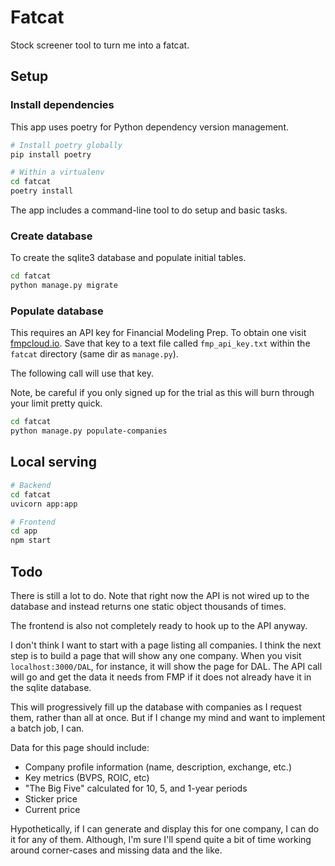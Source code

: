 # Fatcat

Stock screener tool to turn me into a fatcat.

## Setup

### Install dependencies

This app uses poetry for Python dependency version management.

```bash
# Install poetry globally
pip install poetry

# Within a virtualenv
cd fatcat
poetry install
```

The app includes a command-line tool to do setup and basic tasks.

### Create database

To create the sqlite3 database and populate initial tables.

```bash
cd fatcat
python manage.py migrate
```

### Populate database

This requires an API key for Financial Modeling Prep. To obtain one visit [fmpcloud.io](https://fmpcloud.io/). Save that
key to a text file called `fmp_api_key.txt` within the `fatcat` directory (same dir as `manage.py`).

The following call will use that key.

Note, be careful if you only signed up for the trial as this will burn through your limit pretty quick.

```bash
cd fatcat
python manage.py populate-companies
```

## Local serving

```bash
# Backend
cd fatcat
uvicorn app:app

# Frontend
cd app
npm start
```

## Todo

There is still a lot to do. Note that right now the API is not wired up to the database and instead returns one static
object thousands of times.

The frontend is also not completely ready to hook up to the API anyway.

I don't think I want to start with a page listing all companies. I think the next step is to build a page that will
show any one company. When you visit `localhost:3000/DAL`, for instance, it will show the page for DAL. The API call
will go and get the data it needs from FMP if it does not already have it in the sqlite database.

This will progressively fill up the database with companies as I request them, rather than all at once. But if I change
my mind and want to implement a batch job, I can.

Data for this page should include:
* Company profile information (name, description, exchange, etc.)
* Key metrics (BVPS, ROIC, etc)
* "The Big Five" calculated for 10, 5, and 1-year periods
* Sticker price
* Current price

Hypothetically, if I can generate and display this for one company, I can do it for any of them. Although, I'm sure I'll
spend quite a bit of time working around corner-cases and missing data and the like.
